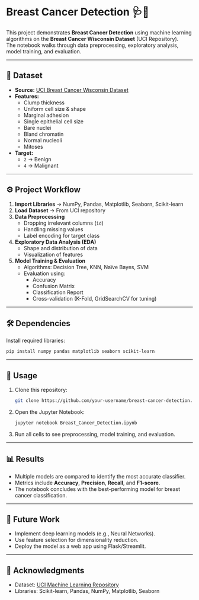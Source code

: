 # Breast Cancer Detection 🩺🔬

This project demonstrates **Breast Cancer Detection** using machine learning algorithms on the **Breast Cancer Wisconsin Dataset** (UCI Repository).  
The notebook walks through data preprocessing, exploratory analysis, model training, and evaluation.

---

## 📂 Dataset
- **Source:** [UCI Breast Cancer Wisconsin Dataset](https://archive.ics.uci.edu/ml/machine-learning-databases/breast-cancer-wisconsin/)  
- **Features:**
  - Clump thickness
  - Uniform cell size & shape
  - Marginal adhesion
  - Single epithelial cell size
  - Bare nuclei
  - Bland chromatin
  - Normal nucleoli
  - Mitoses
- **Target:**  
  - `2` → Benign  
  - `4` → Malignant  

---

## ⚙️ Project Workflow
1. **Import Libraries** → NumPy, Pandas, Matplotlib, Seaborn, Scikit-learn  
2. **Load Dataset** → From UCI repository  
3. **Data Preprocessing**  
   - Dropping irrelevant columns (`id`)  
   - Handling missing values  
   - Label encoding for target class  
4. **Exploratory Data Analysis (EDA)**  
   - Shape and distribution of data  
   - Visualization of features  
5. **Model Training & Evaluation**  
   - Algorithms: Decision Tree, KNN, Naïve Bayes, SVM  
   - Evaluation using:
     - Accuracy
     - Confusion Matrix
     - Classification Report
     - Cross-validation (K-Fold, GridSearchCV for tuning)  

---

## 🛠️ Dependencies
Install required libraries:
```bash
pip install numpy pandas matplotlib seaborn scikit-learn
```

---

## 🚀 Usage
1. Clone this repository:
   ```bash
   git clone https://github.com/your-username/breast-cancer-detection.git
   ```
2. Open the Jupyter Notebook:
   ```bash
   jupyter notebook Breast_Cancer_Detection.ipynb
   ```
3. Run all cells to see preprocessing, model training, and evaluation.

---

## 📊 Results
- Multiple models are compared to identify the most accurate classifier.  
- Metrics include **Accuracy**, **Precision**, **Recall**, and **F1-score**.  
- The notebook concludes with the best-performing model for breast cancer classification.

---

## 📌 Future Work
- Implement deep learning models (e.g., Neural Networks).  
- Use feature selection for dimensionality reduction.  
- Deploy the model as a web app using Flask/Streamlit.  

---

## 🙌 Acknowledgments
- Dataset: [UCI Machine Learning Repository](https://archive.ics.uci.edu/ml/datasets/Breast+Cancer+Wisconsin+(Original))  
- Libraries: Scikit-learn, Pandas, NumPy, Matplotlib, Seaborn  
